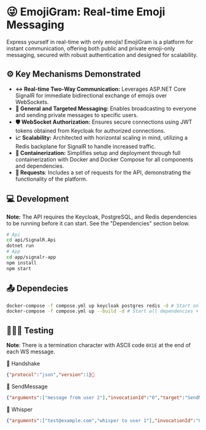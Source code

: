 # 😜 EmojiGram: Real-time Emoji Messaging

Express yourself in real-time with only emojis! EmojiGram is a platform for instant communication, offering both public and private emoji-only messaging, secured with robust authentication and designed for scalability.

## ⚙️ Key Mechanisms Demonstrated

* **↔️ Real-time Two-Way Communication:** Leverages ASP.NET Core SignalR for immediate bidirectional exchange of emojis over WebSockets.
* **📢 General and Targeted Messaging:** Enables broadcasting to everyone and sending private messages to specific users.
* **🛡️ WebSocket Authorization:** Ensures secure connections using JWT tokens obtained from Keycloak for authorized connections.
* **📈 Scalability:** Architected with horizontal scaling in mind, utilizing a Redis backplane for SignalR to handle increased traffic.
* **🐳 Containerization:** Simplifies setup and deployment through full containerization with Docker and Docker Compose for all components and dependencies.
* **📨 Requests**: Includes a set of requests for the API, demonstrating the functionality of the platform.

## 💻 Development

**Note:** The API requires the Keycloak, PostgreSQL, and Redis dependencies to be running before it can start. See the "Dependencies" section below.

```sh
# Api
cd api/SignalR.Api
dotnet run
# App
cd app/signalr-app
npm install
npm start
```

## 📤 Dependecies

```sh
docker-compose -f compose.yml up keycloak postgres redis -d # Start only dependencies
docker-compose -f compose.yml up --build -d # Start all dependencies + app + api
```

## 🧑🏻‍🚀 Testing

**Note**: There is a termination character with ASCII code `0X1E` at the end of each WS message.

🤝 Handshake
```json
{"protocol":"json","version":1}
```

💬 SendMessage
```json
{"arguments":["message from user 2"],"invocationId":"0","target":"SendMessage","type":1}
```

🤫 Whisper
```json
{"arguments":["test@example.com","whisper to user 1"],"invocationId":"0","target":"SendWhisper","type":1}
```
